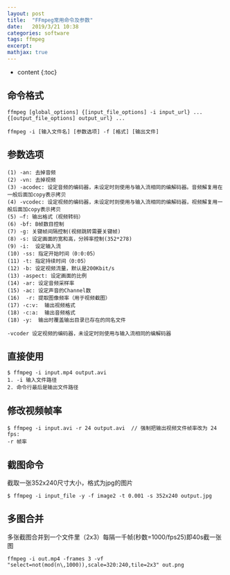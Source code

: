 ```yaml
---
layout: post
title:  "FFmpeg常用命令及参数"
date:   2019/3/21 10:38
categories: software
tags: ffmpeg
excerpt: 
mathjax: true
---
```


* content
{:toc}

## 命令格式
```text
ffmpeg [global_options] {[input_file_options] -i input_url} ... {[output_file_options] output_url} ...
```
```text
ffmpeg -i [输入文件名] [参数选项] -f [格式] [输出文件] 
```
## 参数选项
```text
(1) -an: 去掉音频 
(2) -vn: 去掉视频 
(3) -acodec: 设定音频的编码器，未设定时则使用与输入流相同的编解码器。音频解复用在一般后面加copy表示拷贝 
(4) -vcodec: 设定视频的编码器，未设定时则使用与输入流相同的编解码器，视频解复用一般后面加copy表示拷贝 
(5) –f: 输出格式（视频转码）
(6) -bf: B帧数目控制 
(7) -g: 关键帧间隔控制(视频跳转需要关键帧)
(8) -s: 设定画面的宽和高，分辨率控制(352*278)
(9) -i:  设定输入流
(10) -ss: 指定开始时间（0:0:05）
(11) -t: 指定持续时间（0:05）
(12) -b: 设定视频流量，默认是200Kbit/s
(13) -aspect: 设定画面的比例
(14) -ar: 设定音频采样率
(15) -ac: 设定声音的Channel数
(16)  -r: 提取图像频率（用于视频截图）
(17) -c:v:  输出视频格式
(18) -c:a:  输出音频格式
(18) -y:  输出时覆盖输出目录已存在的同名文件

-vcoder 设定视频的编码器，未设定时则使用与输入流相同的编解码器
```
## 直接使用
```text
$ ffmpeg -i input.mp4 output.avi
1. -i 输入文件路径
2. 命令行最后是输出文件路径
```
## 修改视频帧率
```text
$ ffmpeg -i input.avi -r 24 output.avi  // 强制把输出视频文件帧率改为 24 fps:
-r 帧率 
```
## 截图命令   
截取一张352x240尺寸大小，格式为jpg的图片
```shell
$ ffmpeg -i input_file -y -f image2 -t 0.001 -s 352x240 output.jpg 
```
## 多图合并
多张截图合并到一个文件里（2x3）每隔一千帧(秒数=1000/fps25)即40s截一张图
```shell
ffmpeg -i out.mp4 -frames 3 -vf "select=not(mod(n\,1000)),scale=320:240,tile=2x3" out.png
```
